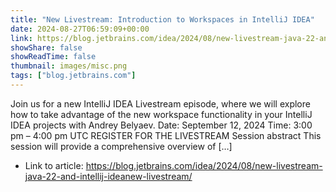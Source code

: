 ```yaml
---
title: "New Livestream: Introduction to Workspaces in IntelliJ IDEA"
date: 2024-08-27T06:59:09+00:00
link: https://blog.jetbrains.com/idea/2024/08/new-livestream-java-22-and-intellij-ideanew-livestream/
showShare: false
showReadTime: false
thumbnail: images/misc.png
tags: ["blog.jetbrains.com"]
---
```

Join us for a new IntelliJ IDEA Livestream episode, where we will explore how to take advantage of the new workspace functionality in your IntelliJ IDEA projects with Andrey Belyaev. Date: September 12, 2024 Time: 3:00 pm – 4:00 pm UTC REGISTER FOR THE LIVESTREAM Session abstract This session will provide a comprehensive overview of […]

- Link to article: https://blog.jetbrains.com/idea/2024/08/new-livestream-java-22-and-intellij-ideanew-livestream/